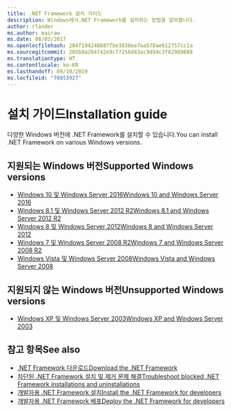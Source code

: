 ```yaml
---
title: .NET Framework 설치 가이드
description: Windows에서.NET Framework를 설치하는 방법을 알아봅니다.
author: rlander
ms.author: mairaw
ms.date: 08/03/2017
ms.openlocfilehash: 284f194248687fbe3838ee7aa578ae612757cc1a
ms.sourcegitcommit: 205b9a204742e9c77256d43ac9d94c3f82909808
ms.translationtype: HT
ms.contentlocale: ko-KR
ms.lasthandoff: 09/10/2019
ms.locfileid: "70853927"
---
```

# <a name="installation-guide"></a><span data-ttu-id="55d9e-103">설치 가이드</span><span class="sxs-lookup"><span data-stu-id="55d9e-103">Installation guide</span></span>

<span data-ttu-id="55d9e-104">다양한 Windows 버전에 .NET Framework를 설치할 수 있습니다.</span><span class="sxs-lookup"><span data-stu-id="55d9e-104">You can install .NET Framework on various Windows versions.</span></span>

## <a name="supported-windows-versions"></a><span data-ttu-id="55d9e-105">지원되는 Windows 버전</span><span class="sxs-lookup"><span data-stu-id="55d9e-105">Supported Windows versions</span></span>

- [<span data-ttu-id="55d9e-106">Windows 10 및 Windows Server 2016</span><span class="sxs-lookup"><span data-stu-id="55d9e-106">Windows 10 and Windows Server 2016</span></span>](on-windows-10.md)
- [<span data-ttu-id="55d9e-107">Windows 8.1 및 Windows Server 2012 R2</span><span class="sxs-lookup"><span data-stu-id="55d9e-107">Windows 8.1 and Windows Server 2012 R2</span></span>](on-windows-8-1.md)
- [<span data-ttu-id="55d9e-108">Windows 8 및 Windows Server 2012</span><span class="sxs-lookup"><span data-stu-id="55d9e-108">Windows 8 and Windows Server 2012</span></span>](on-windows-8.md)
- [<span data-ttu-id="55d9e-109">Windows 7 및 Windows Server 2008 R2</span><span class="sxs-lookup"><span data-stu-id="55d9e-109">Windows 7 and Windows Server 2008 R2</span></span>](on-windows-7.md)
- [<span data-ttu-id="55d9e-110">Windows Vista 및 Windows Server 2008</span><span class="sxs-lookup"><span data-stu-id="55d9e-110">Windows Vista and Windows Server 2008</span></span>](on-windows-vista.md)

## <a name="unsupported-windows-versions"></a><span data-ttu-id="55d9e-111">지원되지 않는 Windows 버전</span><span class="sxs-lookup"><span data-stu-id="55d9e-111">Unsupported Windows versions</span></span>

- [<span data-ttu-id="55d9e-112">Windows XP 및 Windows Server 2003</span><span class="sxs-lookup"><span data-stu-id="55d9e-112">Windows XP and Windows Server 2003</span></span>](on-windows-xp.md)

## <a name="see-also"></a><span data-ttu-id="55d9e-113">참고 항목</span><span class="sxs-lookup"><span data-stu-id="55d9e-113">See also</span></span>

- [<span data-ttu-id="55d9e-114">.NET Framework 다운로드</span><span class="sxs-lookup"><span data-stu-id="55d9e-114">Download the .NET Framework</span></span>](https://dotnet.microsoft.com/download)
- [<span data-ttu-id="55d9e-115">차단된 .NET Framework 설치 및 제거 문제 해결</span><span class="sxs-lookup"><span data-stu-id="55d9e-115">Troubleshoot blocked .NET Framework installations and uninstallations</span></span>](troubleshoot-blocked-installations-and-uninstallations.md)
- [<span data-ttu-id="55d9e-116">개발자용 .NET Framework 설치</span><span class="sxs-lookup"><span data-stu-id="55d9e-116">Install the .NET Framework for developers</span></span>](guide-for-developers.md)
- [<span data-ttu-id="55d9e-117">개발자용 .NET Framework 배포</span><span class="sxs-lookup"><span data-stu-id="55d9e-117">Deploy the .NET Framework for developers</span></span>](../deployment/deployment-guide-for-developers.md)
